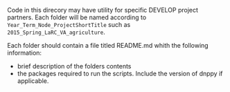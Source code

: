 Code in this direcory may have utility for specific DEVELOP project partners. Each folder will be named according to 
`Year_Term_Node_ProjectShortTitle` such as `2015_Spring_LaRC_VA_agriculture`. 

Each folder should contain a file titled README.md whith the following information:

* brief description of the folders contents
* the packages required to run the scripts. Include the version of dnppy if applicable.




